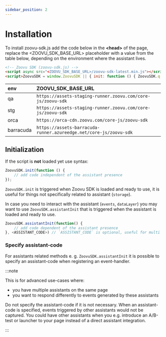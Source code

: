 ```yaml
---
sidebar_position: 2
---
```


# Installation

To install zoovu-sdk.js add the code below in the **\<head\>** of the page, replace the \<ZOOVU_SDK_BASE_URL\> placeholder with a value from the table below, depending on the environment where the assistant lives.

```html
<!-- Zoovu SDK (zoovu-sdk.js) -->
<script async src="<ZOOVU_SDK_BASE_URL>/zoovu-sdk-latest.min.js"></script>
<script>ZoovuSDK = window.ZoovuSDK || { init: function () { ZoovuSDK.q = ZoovuSDK.q || [], ZoovuSDK.q.push(arguments) }, assistantInit: function () { ZoovuSDK.aq = ZoovuSDK.aq || [], ZoovuSDK.aq.push(arguments) } };</script>
```

| env | ZOOVU_SDK_BASE_URL                                                |
| :----------- | :----------------------------------------------------------------- |
| qa          | `https://assets-staging-runner.zoovu.com/core-js/zoovu-sdk`       |
| stg         | `https://assets-staging-runner.zoovu.com/core-js/zoovu-sdk`       |
| orca        | `https://orca-cdn.zoovu.com/core-js/zoovu-sdk`                    |
| barracuda   | `https://assets-barracuda-runner.azureedge.net/core-js/zoovu-sdk` |

## Initialization

If the script is **not** loaded yet use syntax:

```js
ZoovuSDK.init(function () {
    // add code independent of the assistant presence
});
```

`ZoovuSDK.init` is triggered when Zoovu SDK is loaded and ready to use, it is useful for things not specifically related to assistant (`storage`).

In case you need to interact with the assistant (`events`, `dataLayer`) you may want to use `ZoovuSDK.assistantInit` that is triggered when the assistant is loaded and ready to use.

```js
ZoovuSDK.assistantInit(function() {
    // add code dependent of the assistant presence
}, <ASSISTANT_CODE>) // `ASSISTANT_CODE` is optional, useful for multi assistants cases.
```

### Specify assistant-code

For assistants related methods e. g. `ZoovuSDK.assistantInit` it is possible to specify an assistant-code when registering an event-handler.

:::note

This is for advanced use-cases where:

- you have multiple assistants on the same page
- you want to respond differently to events generated by these assistants

Do not specify the assistant-code if it is not necessary. When an assistant-code is specified, events triggered by other assistants would not be captured. You could have other assistants when you e.g. introduce an A/B-test or launcher to your page instead of a direct assistant integration.

:::
